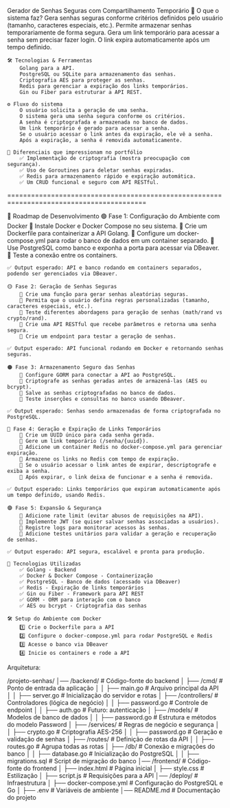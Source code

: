 Gerador de Senhas Seguras com Compartilhamento Temporário
    📌 O que o sistema faz?
        Gera senhas seguras conforme critérios definidos pelo usuário (tamanho, caracteres especiais, etc.).
        Permite armazenar senhas temporariamente de forma segura.
        Gera um link temporário para acessar a senha sem precisar fazer login.
        O link expira automaticamente após um tempo definido.

    🛠 Tecnologias & Ferramentas
        Golang para a API.
        PostgreSQL ou SQLite para armazenamento das senhas.
        Criptografia AES para proteger as senhas.
        Redis para gerenciar a expiração dos links temporários.
        Gin ou Fiber para estruturar a API REST.

    ⚙️ Fluxo do sistema
        O usuário solicita a geração de uma senha.
        O sistema gera uma senha segura conforme os critérios.
        A senha é criptografada e armazenada no banco de dados.
        Um link temporário é gerado para acessar a senha.
        Se o usuário acessar o link antes da expiração, ele vê a senha.
        Após a expiração, a senha é removida automaticamente.

    🚀 Diferenciais que impressionam no portfólio
        ✅ Implementação de criptografia (mostra preocupação com segurança).
        ✅ Uso de Goroutines para deletar senhas expiradas.
        ✅ Redis para armazenamento rápido e expiração automática.
        ✅ Um CRUD funcional e seguro com API RESTful.

=========================================================================================

📍 Roadmap de Desenvolvimento
    🟢 Fase 1: Configuração do Ambiente com Docker
        🔹 Instale Docker e Docker Compose no seu sistema.
        🔹 Crie um Dockerfile para containerizar a API Golang.
        🔹 Configure um docker-compose.yml para rodar o banco de dados em um container separado.
        🔹 Use PostgreSQL como banco e exponha a porta para acessar via DBeaver.
        🔹 Teste a conexão entre os containers.

    ✅ Output esperado: API e banco rodando em containers separados, podendo ser gerenciados via DBeaver.

    🟡 Fase 2: Geração de Senhas Seguras
        🔹 Crie uma função para gerar senhas aleatórias seguras.
        🔹 Permita que o usuário defina regras personalizadas (tamanho, caracteres especiais, etc.).
        🔹 Teste diferentes abordagens para geração de senhas (math/rand vs crypto/rand).
        🔹 Crie uma API RESTful que recebe parâmetros e retorna uma senha segura.
        🔹 Crie um endpoint para testar a geração de senhas.

    ✅ Output esperado: API funcional rodando em Docker e retornando senhas seguras.

    🟠 Fase 3: Armazenamento Seguro das Senhas
        🔹 Configure GORM para conectar a API ao PostgreSQL.
        🔹 Criptografe as senhas geradas antes de armazená-las (AES ou bcrypt).
        🔹 Salve as senhas criptografadas no banco de dados.
        🔹 Teste inserções e consultas no banco usando DBeaver.

    ✅ Output esperado: Senhas sendo armazenadas de forma criptografada no PostgreSQL.

    🔴 Fase 4: Geração e Expiração de Links Temporários
        🔹 Crie um UUID único para cada senha gerada.
        🔹 Gere um link temporário (/senha/{uuid}).
        🔹 Adicione um container Redis no docker-compose.yml para gerenciar expiração.
        🔹 Armazene os links no Redis com tempo de expiração.
        🔹 Se o usuário acessar o link antes de expirar, descriptografe e exiba a senha.
        🔹 Após expirar, o link deixa de funcionar e a senha é removida.

    ✅ Output esperado: Links temporários que expiram automaticamente após um tempo definido, usando Redis.

    🟣 Fase 5: Expansão & Segurança
        🔹 Adicione rate limit (evitar abusos de requisições na API).
        🔹 Implemente JWT (se quiser salvar senhas associadas a usuários).
        🔹 Registre logs para monitorar acessos às senhas.
        🔹 Adicione testes unitários para validar a geração e recuperação de senhas.

    ✅ Output esperado: API segura, escalável e pronta para produção.

    📌 Tecnologias Utilizadas
        ✅ Golang - Backend
        ✅ Docker & Docker Compose - Containerização
        ✅ PostgreSQL - Banco de dados (acessado via DBeaver)
        ✅ Redis - Expiração de links temporários
        ✅ Gin ou Fiber - Framework para API REST
        ✅ GORM - ORM para interação com o banco
        ✅ AES ou bcrypt - Criptografia das senhas

    🛠 Setup do Ambiente com Docker
        1️⃣ Crie o Dockerfile para a API
        2️⃣ Configure o docker-compose.yml para rodar PostgreSQL e Redis
        3️⃣ Acesse o banco via DBeaver
        4️⃣ Inicie os containers e rode a API


Arquitetura:

/projeto-senhas/
│── /backend/                  # Código-fonte do backend
│    ├── /cmd/                 # Ponto de entrada da aplicação
│    │    ├── main.go          # Arquivo principal da API
│    │    ├── server.go        # Inicialização do servidor e rotas
│    ├── /controllers/         # Controladores (lógica de negócio)
│    │    ├── password.go      # Controle de endpoint
│    │    ├── auth.go          # Futuro: autenticação
│    ├── /models/              # Modelos de banco de dados
│    │    ├── password.go      # Estrutura e métodos do modelo Password
│    ├── /services/            # Regras de negócio e segurança
│    │    ├── crypto.go        # Criptografia AES-256
│    │    ├── password.go      # Geração e validação de senhas
│    ├── /routes/              # Definição de rotas da API
│    │    ├── routes.go        # Agrupa todas as rotas
│    ├── /db/                  # Conexão e migrações do banco
│    │    ├── database.go      # Inicialização do PostgreSQL
│    │    ├── migrations.sql   # Script de migração do banco
│── /frontend/                 # Código-fonte do frontend
│    ├── index.html            # Página inicial
│    ├── style.css             # Estilização
│    ├── script.js             # Requisições para a API
│── /deploy/                   # Infraestrutura
│    ├── docker-compose.yml    # Configuração do PostgreSQL e Go
│    ├── .env                  # Variáveis de ambiente
│── README.md                  # Documentação do projeto